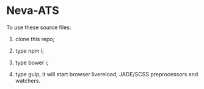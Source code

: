 # Neva-ATS

To use these source files:

1) clone this repo;

2) type npm i;

3) type bower i;

4) type gulp, it will start browser livereload, JADE/SCSS preprocessors and watchers.

